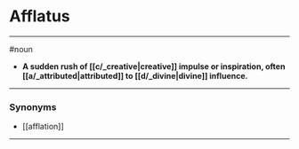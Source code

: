 # Afflatus
---
#noun
- **A sudden rush of [[c/_creative|creative]] impulse or inspiration, often [[a/_attributed|attributed]] to [[d/_divine|divine]] influence.**
---
### Synonyms
- [[afflation]]
---
